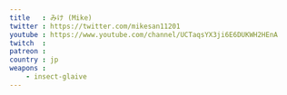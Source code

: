 ```yaml
---
title   : みけ (Mike)
twitter : https://twitter.com/mikesan11201
youtube : https://www.youtube.com/channel/UCTaqsYX3ji6E6DUKWH2HEnA
twitch  :
patreon :
country : jp
weapons :
    - insect-glaive
---
```

